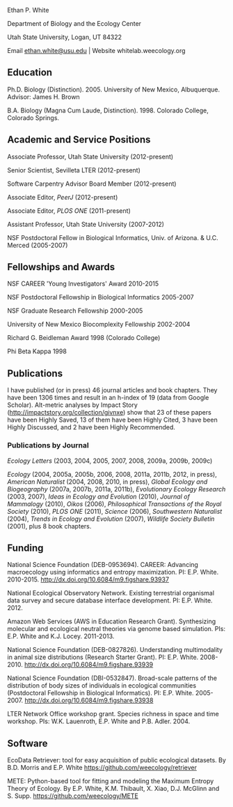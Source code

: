 Ethan P. White

Department of Biology and the Ecology Center

Utah State University, Logan, UT 84322

Email ethan.white@usu.edu | Website whitelab.weecology.org

Education
---------
Ph.D. 	Biology (Distinction). 2005. University of New Mexico, Albuquerque. Advisor: James H. Brown

B.A. 	Biology (Magna Cum Laude, Distinction). 1998. Colorado College, Colorado Springs.

Academic and Service Positions
------------------------------------
Associate Professor, Utah State University (2012-present)

Senior Scientist, Sevilleta LTER (2012-present)

Software Carpentry Advisor Board Member (2012-present)

Associate Editor, *PeerJ* (2012-present)

Associate Editor, *PLOS ONE* (2011-present)

Assistant Professor, Utah State University (2007-2012)

NSF Postdoctoral Fellow in Biological Informatics, Univ. of Arizona. & U.C. Merced (2005-2007)

Fellowships and Awards
----------------------
NSF CAREER 'Young Investigators' Award 2010-2015

NSF Postdoctoral Fellowship in Biological Informatics 2005-2007

NSF Graduate Research Fellowship 2000-2005

University of New Mexico Biocomplexity Fellowship 2002-2004

Richard G. Beidleman Award 1998 (Colorado College)

Phi Beta Kappa 1998

Publications
------------
I have published (or in press) 46 journal articles and book chapters.
They have been 1306 times and result in an h-index of 19 (data from Google Scholar).
Alt-metric analyses by Impact Story (http://impactstory.org/collection/givnxe) show that
23 of these papers have been Highly Saved, 13 of them have been Highly Cited, 3 have been
Highly Discussed, and 2 have been Highly Recommended.

### Publications by Journal
*Ecology Letters* (2003, 2004, 2005, 2007, 2008, 2009a, 2009b, 2009c)

*Ecology* (2004, 2005a, 2005b, 2006, 2008, 2011a, 2011b, 2012, in press), *American Naturalist* (2004, 2008, 2010, in press), *Global Ecology and Biogeography* (2007a, 2007b, 2011a, 2011b), *Evolutionary Ecology Research* (2003, 2007), *Ideas in Ecology and Evolution* (2010), *Journal of Mammalogy* (2010), *Oikos* (2006), *Philosophical Transactions of the Royal Society* (2010), *PLOS ONE* (2011), *Science* (2006), *Southwestern Naturalist* (2004), *Trends in Ecology and Evolution* (2007), *Wildlife Society Bulletin* (2001), plus 8 book chapters.

Funding
-------

National Science Foundation (DEB-0953694). CAREER: Advancing macroecology using informatics and entropy maximization. PI: E.P. White. 2010-2015. http://dx.doi.org/10.6084/m9.figshare.93937 

National Ecological Observatory Network. Existing terrestrial organismal data survey and secure database interface development. PI: E.P. White. 2012.

Amazon Web Services (AWS in Education Research Grant). Synthesizing molecular and ecological neutral theories via genome based simulation. PIs: E.P. White and K.J. Locey. 2011-2013.

National Science Foundation (DEB-0827826). Understanding multimodality in animal size distributions (Research Starter Grant). PI: E.P. White. 2008-2010. http://dx.doi.org/10.6084/m9.figshare.93939 

National Science Foundation (DBI-0532847). Broad-scale patterns of the distribution of body sizes of individuals in ecological communities (Postdoctoral Fellowship in Biological 
Informatics). PI: E.P. White. 2005-2007. http://dx.doi.org/10.6084/m9.figshare.93938

LTER Network Office workshop grant. Species richness in space and time workshop. PIs: W.K. Lauenroth, E.P. White and P.B. Adler. 2004.

Software
--------
EcoData Retriever: tool for easy acquisition of public ecological datasets. By B.D. Morris and E.P. White  https://github.com/weecology/retriever

METE: Python-based tool for fitting and modeling the Maximum Entropy Theory of Ecology. By E.P. White, K.M. Thibault, X. Xiao, D.J. McGlinn and S. Supp. https://github.com/weecology/METE